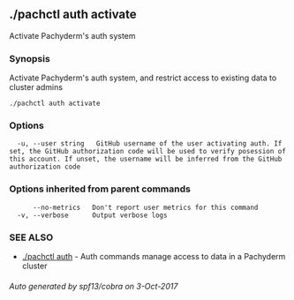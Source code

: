 ## ./pachctl auth activate

Activate Pachyderm's auth system

### Synopsis


Activate Pachyderm's auth system, and restrict access to existing data to cluster admins

```
./pachctl auth activate
```

### Options

```
  -u, --user string   GitHub username of the user activating auth. If set, the GitHub authorization code will be used to verify posession of this account. If unset, the username will be inferred from the GitHub authorization code
```

### Options inherited from parent commands

```
      --no-metrics   Don't report user metrics for this command
  -v, --verbose      Output verbose logs
```

### SEE ALSO
* [./pachctl auth](./pachctl_auth.md)	 - Auth commands manage access to data in a Pachyderm cluster

###### Auto generated by spf13/cobra on 3-Oct-2017
